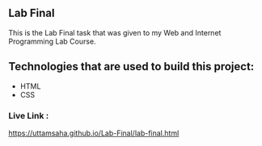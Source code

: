 ## Lab Final 
This is the Lab Final task that was given to my Web and Internet Programming Lab Course.

## Technologies that are used to build this project:
- HTML 
- CSS

### Live Link : 
https://uttamsaha.github.io/Lab-Final/lab-final.html
